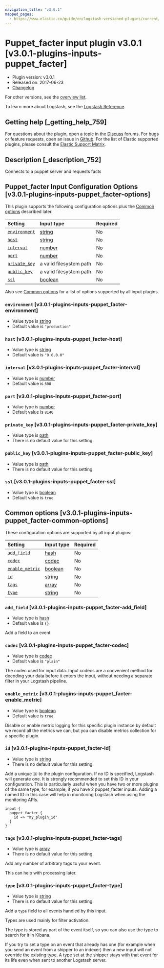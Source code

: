 ```yaml
---
navigation_title: "v3.0.1"
mapped_pages:
  - https://www.elastic.co/guide/en/logstash-versioned-plugins/current/v3.0.1-plugins-inputs-puppet_facter.html
---
```


# Puppet_facter input plugin v3.0.1 [v3.0.1-plugins-inputs-puppet_facter]

* Plugin version: v3.0.1
* Released on: 2017-06-23
* [Changelog](https://github.com/logstash-plugins/logstash-input-puppet_facter/blob/v3.0.1/CHANGELOG.md)

For other versions, see the [overview list](input-puppet_facter-index.md).

To learn more about Logstash, see the [Logstash Reference](https://www.elastic.co/guide/en/logstash/current/index.html).

## Getting help [_getting_help_759]

For questions about the plugin, open a topic in the [Discuss](http://discuss.elastic.co) forums. For bugs or feature requests, open an issue in [Github](https://github.com/logstash-plugins/logstash-input-puppet_facter). For the list of Elastic supported plugins, please consult the [Elastic Support Matrix](https://www.elastic.co/support/matrix#matrix_logstash_plugins).

## Description [_description_752]

Connects to a puppet server and requests facts

## Puppet_facter Input Configuration Options [v3.0.1-plugins-inputs-puppet_facter-options]

This plugin supports the following configuration options plus the [Common options](v3-0-1-plugins-inputs-puppet_facter.md#v3.0.1-plugins-inputs-puppet_facter-common-options) described later.

| Setting | Input type | Required |
| :- | :- | :- |
| [`environment`](v3-0-1-plugins-inputs-puppet_facter.md#v3.0.1-plugins-inputs-puppet_facter-environment) | [string](/lsr/value-types.md#string) | No |
| [`host`](v3-0-1-plugins-inputs-puppet_facter.md#v3.0.1-plugins-inputs-puppet_facter-host) | [string](/lsr/value-types.md#string) | No |
| [`interval`](v3-0-1-plugins-inputs-puppet_facter.md#v3.0.1-plugins-inputs-puppet_facter-interval) | [number](/lsr/value-types.md#number) | No |
| [`port`](v3-0-1-plugins-inputs-puppet_facter.md#v3.0.1-plugins-inputs-puppet_facter-port) | [number](/lsr/value-types.md#number) | No |
| [`private_key`](v3-0-1-plugins-inputs-puppet_facter.md#v3.0.1-plugins-inputs-puppet_facter-private_key) | a valid filesystem path | No |
| [`public_key`](v3-0-1-plugins-inputs-puppet_facter.md#v3.0.1-plugins-inputs-puppet_facter-public_key) | a valid filesystem path | No |
| [`ssl`](v3-0-1-plugins-inputs-puppet_facter.md#v3.0.1-plugins-inputs-puppet_facter-ssl) | [boolean](/lsr/value-types.md#boolean) | No |

Also see [Common options](v3-0-1-plugins-inputs-puppet_facter.md#v3.0.1-plugins-inputs-puppet_facter-common-options) for a list of options supported by all input plugins.

### `environment` [v3.0.1-plugins-inputs-puppet_facter-environment]

* Value type is [string](/lsr/value-types.md#string)
* Default value is `"production"`

### `host` [v3.0.1-plugins-inputs-puppet_facter-host]

* Value type is [string](/lsr/value-types.md#string)
* Default value is `"0.0.0.0"`

### `interval` [v3.0.1-plugins-inputs-puppet_facter-interval]

* Value type is [number](/lsr/value-types.md#number)
* Default value is `600`

### `port` [v3.0.1-plugins-inputs-puppet_facter-port]

* Value type is [number](/lsr/value-types.md#number)
* Default value is `8140`

### `private_key` [v3.0.1-plugins-inputs-puppet_facter-private_key]

* Value type is [path](/lsr/value-types.md#path)
* There is no default value for this setting.

### `public_key` [v3.0.1-plugins-inputs-puppet_facter-public_key]

* Value type is [path](/lsr/value-types.md#path)
* There is no default value for this setting.

### `ssl` [v3.0.1-plugins-inputs-puppet_facter-ssl]

* Value type is [boolean](/lsr/value-types.md#boolean)
* Default value is `true`

## Common options [v3.0.1-plugins-inputs-puppet_facter-common-options]

These configuration options are supported by all input plugins:

| Setting | Input type | Required |
| :- | :- | :- |
| [`add_field`](v3-0-1-plugins-inputs-puppet_facter.md#v3.0.1-plugins-inputs-puppet_facter-add_field) | [hash](/lsr/value-types.md#hash) | No |
| [`codec`](v3-0-1-plugins-inputs-puppet_facter.md#v3.0.1-plugins-inputs-puppet_facter-codec) | [codec](/lsr/value-types.md#codec) | No |
| [`enable_metric`](v3-0-1-plugins-inputs-puppet_facter.md#v3.0.1-plugins-inputs-puppet_facter-enable_metric) | [boolean](/lsr/value-types.md#boolean) | No |
| [`id`](v3-0-1-plugins-inputs-puppet_facter.md#v3.0.1-plugins-inputs-puppet_facter-id) | [string](/lsr/value-types.md#string) | No |
| [`tags`](v3-0-1-plugins-inputs-puppet_facter.md#v3.0.1-plugins-inputs-puppet_facter-tags) | [array](/lsr/value-types.md#array) | No |
| [`type`](v3-0-1-plugins-inputs-puppet_facter.md#v3.0.1-plugins-inputs-puppet_facter-type) | [string](/lsr/value-types.md#string) | No |

### `add_field` [v3.0.1-plugins-inputs-puppet_facter-add_field]

* Value type is [hash](/lsr/value-types.md#hash)
* Default value is `{}`

Add a field to an event

### `codec` [v3.0.1-plugins-inputs-puppet_facter-codec]

* Value type is [codec](/lsr/value-types.md#codec)
* Default value is `"plain"`

The codec used for input data. Input codecs are a convenient method for decoding your data before it enters the input, without needing a separate filter in your Logstash pipeline.

### `enable_metric` [v3.0.1-plugins-inputs-puppet_facter-enable_metric]

* Value type is [boolean](/lsr/value-types.md#boolean)
* Default value is `true`

Disable or enable metric logging for this specific plugin instance by default we record all the metrics we can, but you can disable metrics collection for a specific plugin.

### `id` [v3.0.1-plugins-inputs-puppet_facter-id]

* Value type is [string](/lsr/value-types.md#string)
* There is no default value for this setting.

Add a unique `ID` to the plugin configuration. If no ID is specified, Logstash will generate one. It is strongly recommended to set this ID in your configuration. This is particularly useful when you have two or more plugins of the same type, for example, if you have 2 puppet\_facter inputs. Adding a named ID in this case will help in monitoring Logstash when using the monitoring APIs.

```
input {
  puppet_facter {
    id => "my_plugin_id"
  }
}
```

### `tags` [v3.0.1-plugins-inputs-puppet_facter-tags]

* Value type is [array](/lsr/value-types.md#array)
* There is no default value for this setting.

Add any number of arbitrary tags to your event.

This can help with processing later.

### `type` [v3.0.1-plugins-inputs-puppet_facter-type]

* Value type is [string](/lsr/value-types.md#string)
* There is no default value for this setting.

Add a `type` field to all events handled by this input.

Types are used mainly for filter activation.

The type is stored as part of the event itself, so you can also use the type to search for it in Kibana.

If you try to set a type on an event that already has one (for example when you send an event from a shipper to an indexer) then a new input will not override the existing type. A type set at the shipper stays with that event for its life even when sent to another Logstash server.
